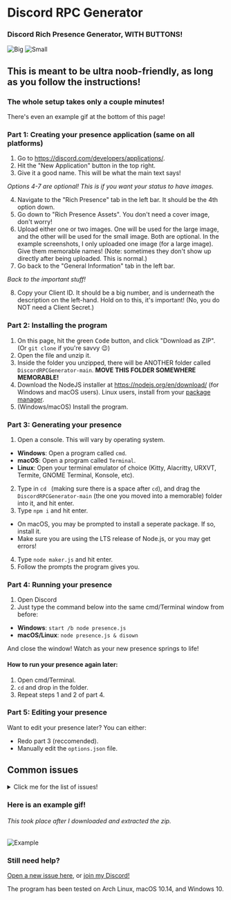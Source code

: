 # Discord RPC Generator
### Discord Rich Presence Generator, WITH BUTTONS!

![Big](https://linus-tech.tips/T7VQq5w27N.png)
![Small](https://linus-tech.tips/XqJ6wDtW6H.png)

## This is meant to be ultra noob-friendly, as long as you follow the instructions!

### The whole setup takes only a couple minutes!
There's even an example gif at the bottom of this page!

### Part 1: Creating your presence application (same on all platforms)

1. Go to https://discord.com/developers/applications/.
2. Hit the "New Application" button in the top right.
3. Give it a good name. This will be what the main text says!

*Options 4-7 are optional! This is if you want your status to have images.*

4. Navigate to the "Rich Presence" tab in the left bar. It should be the 4th option down.
5. Go down to "Rich Presence Assets". You don't need a cover image, don't worry!
6. Upload either one or two images. One will be used for the large image, and the other will be used for the small image. Both are optional. In the example screenshots, I only uploaded one image (for a large image). Give them memorable names! (Note: sometimes they don't show up directly after being uploaded. This is normal.)
7. Go back to the "General Information" tab in the left bar. 

*Back to the important stuff!*

8. Copy your Client ID. It should be a big number, and is underneath the description on the left-hand. Hold on to this, it's important! (No, you do NOT need a Client Secret.)

### Part 2: Installing the program

1. On this page, hit the green <kbd>Code</kbd> button, and click "Download as ZIP". (Or `git clone` if you're savvy 😉)
2. Open the file and unzip it.
3. Inside the folder you unzipped, there will be ANOTHER folder called `DiscordRPCGenerator-main`. **MOVE THIS FOLDER SOMEWHERE MEMORABLE!**
4. Download the NodeJS installer at https://nodejs.org/en/download/ (for Windows and macOS users). Linux users, install from your [package manager](https://nodejs.org/en/download/package-manager/).
5. (Windows/macOS) Install the program.

### Part 3: Generating your presence

1. Open a console. This will vary by operating system. 
- **Windows**: Open a program called `cmd`. 
- **macOS**: Open a program called `Terminal`.
- **Linux**: Open your terminal emulator of choice (Kitty, Alacritty, URXVT, Termite, GNOME Terminal, Konsole, etc).
2. Type in `cd ` (making sure there is a space after `cd`), and drag the `DiscordRPCGenerator-main` (the one you moved into a memorable) folder into it, and hit enter.
3. Type `npm i` and hit enter. 
 - On macOS, you may be prompted to install a seperate package. If so, install it.
 - Make sure you are using the LTS release of Node.js, or you may get errors!
4. Type `node maker.js` and hit enter.
5. Follow the prompts the program gives you.

### Part 4: Running your presence
1. Open Discord
2. Just type the command below into the same cmd/Terminal window from before:
- **Windows**: `start /b node presence.js`
- **macOS/Linux**: `node presence.js & disown`

And close the window! Watch as your new presence springs to life!

#### How to run your presence again later:
1. Open cmd/Terminal.
2. `cd` and drop in the folder.
3. Repeat steps 1 and 2 of part 4.

### Part 5: Editing your presence
Want to edit your presence later? You can either:
- Redo part 3 (reccomended).
- Manually edit the `options.json` file.

## Common issues

<details>
    <summary markdown="span">Click me for the  list of issues!</summary>

### My buttons aren't working!
Discord doesn't let you click your own buttons. However, everyone else can. This is a limitation with Discord.

### I can't see the presence!
Make sure you are not invisible/offline. If you ARE online/idle/dnd...
- Make sure you don't have another program taking up a presence slot.
- Try running the last command again

### The image(s) aren't showing!
If you just put them in, *sometimes* Discord takes a minute or so to cache them properly.

### I can't install the npm packages!
- Make sure you're using the LTS release of Node.js
- Try running `cmd` as Administrator if you're on Windows.
- Try :
1. Going into the folder and deleting the sub-folder called `node_modules`
2. `cd`ing back into the folder (step 2 of part 3)
3. Running
```sh
npm i -g fs
npm i -g discord-rpc
npm i -g syncprompt
```
- Try reinstalling node, making sure npm is included.

### I'm on mobile, what do I do?
As of right now, there's no way to do this through a mobile device. Sorry!

</details>

### Here is an example gif!
###### This took place after I downloaded and extracted the zip.
![Example](https://cdn.discordapp.com/attachments/802218008574820393/802349525343797258/demo.gif)

### Still need help?
[Open a new issue here](https://github.com/ThatOneCalculator/DiscordRPCGenerator/issues), or [join my Discord!](https://discord.com/invite/mG94DqX)

The program has been tested on Arch Linux, macOS 10.14, and Windows 10. 
